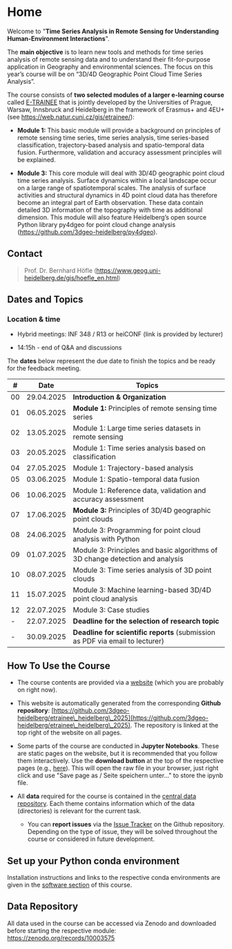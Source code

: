# Home

Welcome to "**Time Series Analysis in Remote Sensing for Understanding Human-Environment Interactions**".

The **main objective** is to learn new tools and methods for time series analysis of remote sensing data and to understand their fit-for-purpose application in Geography and environmental sciences. The focus on this year’s course will be on “3D/4D Geographic Point Cloud Time Series Analysis”.

The course consists of **two selected modules of a larger e-learning course** called [E-TRAINEE](\[https://web.natur.cuni.cz/gis/etrainee/]\(https://web.natur.cuni.cz/gis/etrainee/\)) that is jointly developed by the Universities of Prague, Warsaw, Innsbruck and Heidelberg in the framework of Erasmus+ and 4EU+ (see <https://web.natur.cuni.cz/gis/etrainee/>):

* **Module 1:​** This basic module will provide a background on principles of remote sensing time series, time series analysis, time series-based classification, trajectory-based analysis and spatio-temporal data fusion. Furthermore, validation and accuracy assessment principles will be explained.

* **Module 3:​** This core module will deal with 3D/4D geographic point cloud time series analysis. Surface dynamics within a local landscape occur on a large range of spatiotemporal scales. The analysis of surface activities and structural dynamics in 4D point cloud data has therefore become an integral part of Earth observation. These data contain detailed 3D information of the topography with time as additional dimension. This module will also feature Heidelberg’s open source Python library py4dgeo for point cloud change analysis (<https://github.com/3dgeo-heidelberg/py4dgeo>).

## Contact

> Prof. Dr. Bernhard Höfle (<https://www.geog.uni-heidelberg.de/gis/hoefle_en.html>)

## Dates and Topics

### Location & time

* Hybrid meetings: INF 348 / R13 or heiCONF (link is provided by lecturer)

* 14:15h - end of Q&A and discussions

The **dates** below represent the due date to finish the topics and be ready for the feedback meeting.

| #  | Date       | Topics                                                                        |
| -- | ---------- | ----------------------------------------------------------------------------- |
| 00 | 29.04.2025 | **Introduction & Organization**                                               |
| 01 | 06.05.2025 | **Module 1:​** Principles of remote sensing time series                       |
| 02 | 13.05.2025 | Module 1: Large time series datasets in remote sensing                        |
| 03 | 20.05.2025 | Module 1: Time series analysis based on classification                        |
| 04 | 27.05.2025 | Module 1: Trajectory-based analysis                                           |
| 05 | 03.06.2025 | Module 1: Spatio-temporal data fusion                                         |
| 06 | 10.06.2025 | Module 1: Reference data, validation and accuracy assessment                  |
| 07 | 17.06.2025 | **Module 3:​** Principles of 3D/4D geographic point clouds                    |
| 08 | 24.06.2025 | Module 3: Programming for point cloud analysis with Python                    |
| 09 | 01.07.2025 | Module 3: Principles and basic algorithms of 3D change detection and analysis |
| 10 | 08.07.2025 | Module 3: Time series analysis of 3D point clouds                             |
| 11 | 15.07.2025 | Module 3: Machine learning-based 3D/4D point cloud analysis                   |
| 12 | 22.07.2025 | Module 3: Case studies                                                        |
| -  | 22.07.2025 | **Deadline for the selection of research topic**                              |
| -  | 30.09.2025 | **Deadline for scientific reports** (submission as PDF via email to lecturer) |

## How To Use the Course

* The course contents are provided via a [website](https://3dgeo-heidelberg.github.io/etrainee_heidelberg_2025/index.html) (which you are probably on right now).

* This website is automatically generated from the corresponding **Github repository**: [https://github.com/3dgeo-heidelberg/etrainee\_heidelberg\_2025](https://github.com/3dgeo-heidelberg/etrainee\_heidelberg\_2025). The repository is linked at the top right of the website on all pages.

* Some parts of the course are conducted in **Jupyter Notebooks**. These are static pages on the website, but it is recommended that you follow them interactively. Use the **download button** at the top of the respective pages (e.g., [here](https://3dgeo-heidelberg.github.io/etrainee_heidelberg_2025/module3/02_pointcloud_programming_python/exercise/m3_theme2_exercise1.html)). This will open the raw file in your browser, just right click and use "Save page as / Seite speichern unter..." to store the ipynb file.

* All **data** required for the course is contained in the [central data repository](#data-repository). Each theme contains information which of the data (directories) is relevant for the current task.

  * You can **report issues** via the [Issue Tracker](https://github.com/3dgeo-heidelberg/etrainee_heidelberg_2025/issues) on the Github repository. Depending on the type of issue, they will be solved throughout the course or considered in future development.

## Set up your Python conda environment

Installation instructions and links to the respective conda environments are given in the [software section](https://3dgeo-heidelberg.github.io/etrainee_heidelberg_2025/software/software_python.html) of this course.

## Data Repository

All data used in the course can be accessed via Zenodo and downloaded before starting the respective module: <https://zenodo.org/records/10003575>
